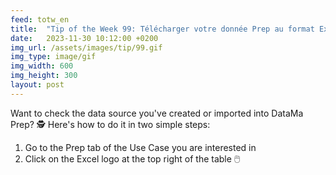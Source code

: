 ```yaml
---
feed: totw_en
title:  "Tip of the Week 99: Télécharger votre donnée Prep au format Excel"
date:   2023-11-30 10:12:00 +0200
img_url: /assets/images/tip/99.gif
img_type: image/gif
img_width: 600
img_height: 300
layout: post
---
```



Want to check the data source you've created or imported into DataMa Prep? ️🕵️
Here's how to do it in two simple steps:
1. Go to the Prep tab of the Use Case you are interested in
2. Click on the Excel logo at the top right of the table 🖱️
